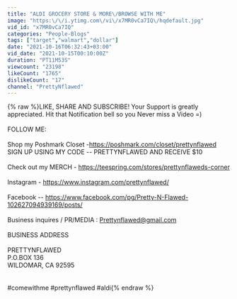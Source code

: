 ```yaml
---
title: "ALDI GROCERY STORE & MORE\/BROWSE WITH ME"
image: "https:\/\/i.ytimg.com\/vi\/x7MR0vCa7IQ\/hqdefault.jpg"
vid_id: "x7MR0vCa7IQ"
categories: "People-Blogs"
tags: ["target","walmart","dollar"]
date: "2021-10-16T06:32:43+03:00"
vid_date: "2021-10-15T00:10:00Z"
duration: "PT11M53S"
viewcount: "23198"
likeCount: "1765"
dislikeCount: "17"
channel: "PrettyNflawed"
---
```

{% raw %}LIKE, SHARE AND SUBSCRIBE! Your Support is greatly appreciated. Hit that Notification bell so you Never miss a Video =) <br /><br />FOLLOW ME:<br /><br />Shop my Poshmark Closet -<a rel="nofollow" target="blank" href="https://poshmark.com/closet/prettynflawed">https://poshmark.com/closet/prettynflawed</a>  SIGN UP USING MY CODE -- PRETTYNFLAWED  AND RECEIVE $10  <br /><br />Check out my MERCH - <a rel="nofollow" target="blank" href="https://teespring.com/stores/prettynflaweds-corner">https://teespring.com/stores/prettynflaweds-corner</a><br /><br />Instagram - <a rel="nofollow" target="blank" href="https://www.instagram.com/prettynflawed/">https://www.instagram.com/prettynflawed/</a><br /><br />Facebook -- <a rel="nofollow" target="blank" href="https://www.facebook.com/pg/Pretty-N-Flawed-102627094939169/posts/">https://www.facebook.com/pg/Pretty-N-Flawed-102627094939169/posts/</a><br /><br />Business inquires / PR/MEDIA : Prettynflawed@gmail.com<br /><br />BUSINESS ADDRESS<br /><br />PRETTYNFLAWED<br />P.O.BOX 136<br />WILDOMAR, CA 92595<br /><br /><br />#comewithme #prettynflawed #aldi{% endraw %}
